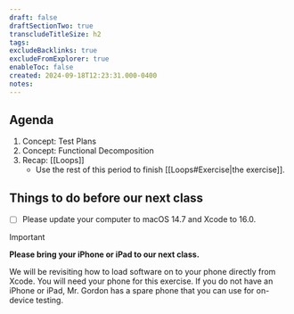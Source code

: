 ```yaml
---
draft: false
draftSectionTwo: true
transcludeTitleSize: h2
tags:
excludeBacklinks: true
excludeFromExplorer: true
enableToc: false
created: 2024-09-18T12:23:31.000-0400
notes: 
---
```

## Agenda
1. Concept: Test Plans
2. Concept: Functional Decomposition
3. Recap: [[Loops]]
	- Use the rest of this period to finish [[Loops#Exercise|the exercise]].

## Things to do before our next class

- [ ] Please update your computer to macOS 14.7 and Xcode to 16.0.

> [!IMPORTANT]
> 
> **Please bring your iPhone or iPad to our next class.**
> 
> We will be revisiting how to load software on to your phone directly from Xcode. You will need your phone for this exercise. If you do not have an iPhone or iPad, Mr. Gordon has a spare phone that you can use for on-device testing.